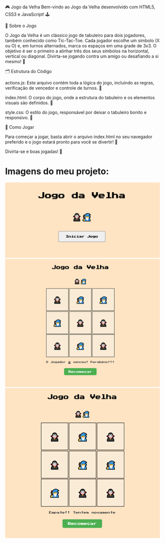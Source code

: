 🎮 Jogo da Velha
Bem-vindo ao Jogo da Velha desenvolvido com HTML5, CSS3 e JavaScript! 🕹️

📜 Sobre o Jogo

O Jogo da Velha é um clássico jogo de tabuleiro para dois jogadores, também conhecido como Tic-Tac-Toe. Cada jogador escolhe um símbolo (X ou O) e, em turnos alternados, marca os espaços em uma grade de 3x3. O objetivo é ser o primeiro a alinhar três dos seus símbolos na horizontal, vertical ou diagonal. Divirta-se jogando contra um amigo ou desafiando a si mesmo! 🎉

🗂️ Estrutura do Código

actions.js: Este arquivo contém toda a lógica do jogo, incluindo as regras, verificação de vencedor e controle de turnos. 🧠

index.html: O corpo do jogo, onde a estrutura do tabuleiro e os elementos visuais são definidos. 📄

style.css: O estilo do jogo, responsável por deixar o tabuleiro bonito e responsivo. 🎨

🚀 Como Jogar

Para começar a jogar, basta abrir o arquivo index.html no seu navegador preferido e o jogo estará pronto para você se divertir! 🌟

Divirta-se e boas jogadas! 🥳

# Imagens do meu projeto:

![Exemplo de Imagem](images/jdv.png)
![Exemplo de Imagem](images/jdv1.png)
![Exemplo de Imagem](images/jdv2.png)

